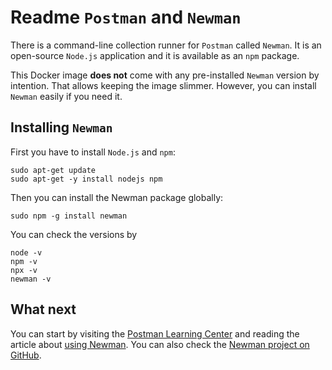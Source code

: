 # Readme `Postman` and `Newman`

There is a command-line collection runner for `Postman` called `Newman`. It is an open-source `Node.js` application and it is available as an `npm` package.

This Docker image **does not** come with any pre-installed `Newman` version by intention. That allows keeping the image slimmer. However, you can install `Newman` easily if you need it.

## Installing `Newman`

First you have to install `Node.js` and `npm`:

```shell
sudo apt-get update
sudo apt-get -y install nodejs npm
```

Then you can install the Newman package globally:

```shell
sudo npm -g install newman
```

You can check the versions by

```shell
node -v
npm -v
npx -v
newman -v
```

## What next

You can start by visiting the [Postman Learning Center](https://learning.postman.com/docs/getting-started/introduction/) and reading the article about [using Newman](https://learning.postman.com/docs/running-collections/using-newman-cli/command-line-integration-with-newman/). You can also check the [Newman project on GitHub](https://github.com/postmanlabs/newman).
